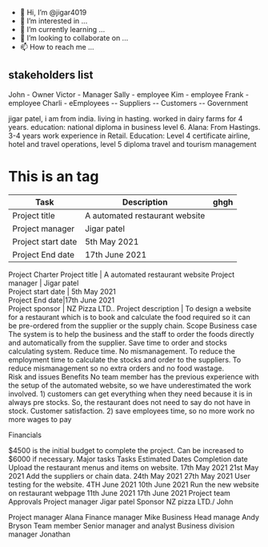- 👋 Hi, I’m @jigar4019
- 👀 I’m interested in ...
- 🌱 I’m currently learning ...
- 💞️ I’m looking to collaborate on ...
- 📫 How to reach me ...

<!---
jigar4019/alana  is a ✨ special ✨ repository because its `README.md` (this file) appears on your GitHub profile.
You can click the Preview link to take a look at your changes.
--->
## stakeholders list 
John - Owner
Victor - Manager
Sally - employee
Kim - employee
Frank - employee 
Charli - eEmployees
  --     Suppliers
  --     Customers
  --     Government
  
jigar patel, i am from india. living in hasting. worked in dairy farms for 4 years. education: national diploma in business level 6. 
Alana: From Hastings. 3-4 years work experience in Retail. Education: Level 4 certificate airline, hotel and travel operations, level 5 diploma travel and tourism management  
# This is an <Project Charter> tag 

| Task        | Description | ghgh  |
| ----------- | ----------- |-------
|Project title   |  A automated restaurant website    |
| Project manager     | Jigar patel      |  
| Project start date |  5th May 2021    |  
|Project End date     |17th June 2021    |  

 Project Charter 
Project title | A automated restaurant website 
Project manager   |  	Jigar patel  
Project start date | 5th May 2021 	
Project End date|17th June 2021 	
Project sponsor | NZ Pizza LTD..
Project description | To design a website for a restaurant which is to book and calculate the food required so it can be pre-ordered from the supplier or the supply chain.
 Scope 		    Business case 
The system is to help the business and the staff to order the foods directly and automatically from the supplier. Save time to order and stocks calculating system. Reduce time. No mismanagement. 		To reduce the employment time to calculate the stocks and order to the suppliers. To reduce mismanagement so no extra orders and no food wastage.  
                          Risk and issues 		                                      Benefits 
No team member has the previous experience with the setup of the automated website, so we have underestimated the work involved. 		1) customers can get everything when they need because it is in always pre stocks. So, the restaurant does not need to say do not have in stock. Customer satisfaction. 
2) save employees time, so no more work no more wages to pay 

Financials 
	
$4500 is the initial budget to complete the project. Can be increased to $6000 if necessary. 
                                                                           Major tasks 
                             Tasks 	      Estimated   Dates 	           Completion date 
Upload the restaurant menus and items on website. 	17th May 2021 	21st May 2021
Add the suppliers or chain data. 	24th May 2021 	27th May 2021
User testing for the website.	4TH June 2021 	10th June 2021
Run the new website on restaurant webpage 	11th June 2021 	17th June 2021
                           Project team 	                                       Approvals 
Project manager 	Jigar patel 
	Sponsor 	NZ pizza LTD./ John 

Project manager 	Alana 	Finance manager 	Mike 
		Business Head manage 
	Andy Bryson 
Team member 	Senior manager and analyst 	Business division manager 	Jonathan 




